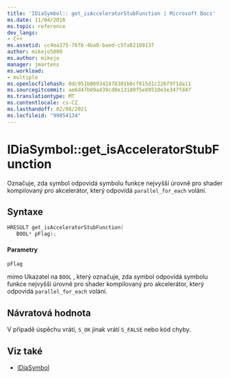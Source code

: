 ```yaml
---
title: 'IDiaSymbol:: get_isAcceleratorStubFunction | Microsoft Docs'
ms.date: 11/04/2016
ms.topic: reference
dev_langs:
- C++
ms.assetid: cc4ea375-76f6-4ba8-baed-c5fa82108137
author: mikejo5000
ms.author: mikejo
manager: jmartens
ms.workload:
- multiple
ms.openlocfilehash: 0dc951b069342478301b0cf815d1c226f9f1da11
ms.sourcegitcommit: ae6d47b09a439cd0e13180f5e89510e3e347fd47
ms.translationtype: MT
ms.contentlocale: cs-CZ
ms.lasthandoff: 02/08/2021
ms.locfileid: "99854134"
---
```

# <a name="idiasymbolget_isacceleratorstubfunction"></a>IDiaSymbol::get_isAcceleratorStubFunction
Označuje, zda symbol odpovídá symbolu funkce nejvyšší úrovně pro shader kompilovaný pro akcelerátor, který odpovídá `parallel_for_each` volání.

## <a name="syntax"></a>Syntaxe

```C++
HRESULT get_isAcceleratorStubFunction(
   BOOL* pFlag);
```

#### <a name="parameters"></a>Parametry
 `pFlag`

mimo Ukazatel na `BOOL` , který označuje, zda symbol odpovídá symbolu funkce nejvyšší úrovně pro shader kompilovaný pro akcelerátor, který odpovídá `parallel_for_each` volání.

## <a name="return-value"></a>Návratová hodnota
 V případě úspěchu vrátí, `S_OK` jinak vrátí `S_FALSE` nebo kód chyby.

## <a name="see-also"></a>Viz také
- [IDiaSymbol](../../debugger/debug-interface-access/idiasymbol.md)